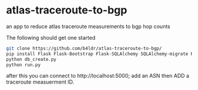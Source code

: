 # atlas-traceroute-to-bgp
an app to reduce atlas traceroute measurements to bgp hop counts

The following should get one started

```bash
git clone https://github.com/b4ldr/atlas-traceroute-to-bgp/
pip install Flask Flask-Bootstrap Flask-SQLAlchemy SQLAlchemy-migrate PrettyTable ripe.atlas.sagan ripe.atlas.cousteau pyasn cymruwhois ipy
python db_create.py
python run.py
```

after this you can connect to http://localhost:5000; add an ASN then ADD a traceroute measuerment ID.
